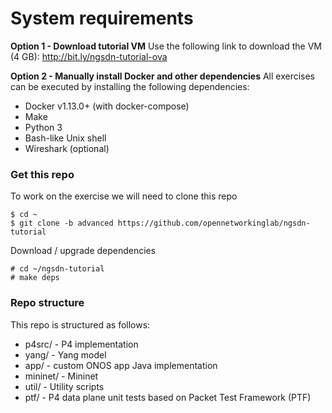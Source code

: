 # System requirements

**Option 1 - Download tutorial VM**
Use the following link to download the VM (4 GB): http://bit.ly/ngsdn-tutorial-ova

**Option 2 - Manually install Docker and other dependencies**
All exercises can be executed by installing the following dependencies:
* Docker v1.13.0+ (with docker-compose)
* Make
* Python 3
* Bash-like Unix shell
* Wireshark (optional)

### Get this repo

To work on the exercise we will need to clone this repo
```
$ cd ~
$ git clone -b advanced https://github.com/opennetworkinglab/ngsdn-tutorial
``` 

Download / upgrade dependencies
```
# cd ~/ngsdn-tutorial
# make deps
```

### Repo structure

This repo is structured as follows:
* p4src/ - P4 implementation
* yang/ - Yang model 
* app/ - custom ONOS app Java implementation
* mininet/ - Mininet 
* util/ - Utility scripts
* ptf/ - P4 data plane unit tests based on Packet Test Framework (PTF)

